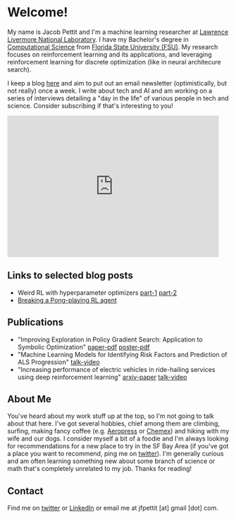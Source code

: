 # Welcome!

My name is Jacob Pettit and I'm a machine learning researcher at [Lawrence Livermore National Laboratory](https://www.llnl.gov). I have my Bachelor's degree in [Computational Science](https://www.sc.fsu.edu) from [Florida State University (FSU)](https://www.fsu.edu/). My research focuses on reinforcement learning and its applications, and leveraging reinforcement learning for discrete optimization (like in neural architecure search).

I keep a blog [here](https://themerge.substack.com) and aim to put out an email newsletter (optimistically, but not really) once a week. I write about tech and AI and am working on a series of interviews detailing a "day in the life" of various people in tech and science. Consider subscribing if that's interesting to you!

<iframe src="https://themerge.substack.com/embed" width="480" height="320" style="background-color:white; color:black;" frameborder="0" scrolling="no"></iframe>

## Links to selected blog posts

- Weird RL with hyperparameter optimizers [part-1](https://themerge.substack.com/p/weird-rl-with-hyperparameter-optimizers) [part-2](https://themerge.substack.com/p/weird-rl-part-2-training-in-the-browser)
- [Breaking a Pong-playing RL agent](https://themerge.substack.com/p/breaking-a-pong-playing-rl-agent)

## Publications

- "Improving Exploration in Policy Gradient Search: Application to Symbolic Optimization" [paper-pdf](https://mathai-iclr.github.io/papers/papers/MATHAI_16_paper.pdf) [poster-pdf](https://mathai-iclr.github.io/papers/posters/MATHAI_16_poster.png)
- "Machine Learning Models for Identifying Risk Factors and Prediction of ALS Progression" [talk-video](https://www.youtube.com/watch?v=z6pCejDWXBA)
- "Increasing performance of electric vehicles in ride-hailing services using deep reinforcement learning" [arxiv-paper](https://arxiv.org/abs/1912.03408) [talk-video](https://www.climatechange.ai/papers/neurips2019/33.html)

## About Me

You've heard about my work stuff up at the top, so I'm not going to talk about that here. I've got several hobbies, chief among them are climbing, surfing, making fancy coffee (e.g. [Aeropress](https://aeropress.com) or [Chemex](https://www.chemexcoffeemaker.com)) and hiking with my wife and our dogs. I consider myself a bit of a foodie and I'm always looking for recommendations for a new place to try in the SF Bay Area (if you've got a place you want to recommend, ping me on [twitter](https://twitter.com/pettitjf)). I'm generally curious and am often learning something new about some branch of science or math that's completely unrelated to my job. Thanks for reading!

## Contact

Find me on [twitter](https://twitter.com/pettitjf) or [LinkedIn](https://www.linkedin.com/in/jfpettit/) or email me at jfpettit [at] gmail [dot] com.
